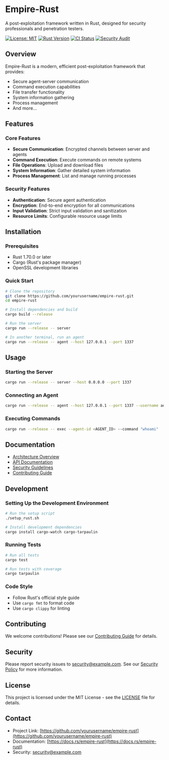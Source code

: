 # Empire-Rust

<!-- Project Header -->
A post-exploitation framework written in Rust, designed for security professionals and penetration testers.

<!-- Badges Section -->
[![License: MIT](https://img.shields.io/badge/License-MIT-yellow.svg)](https://opensource.org/licenses/MIT)
[![Rust Version](https://img.shields.io/badge/rust-1.70.0+-blue.svg)](https://www.rust-lang.org)
[![CI Status](https://github.com/yourusername/empire-rust/actions/workflows/ci.yml/badge.svg)](https://github.com/yourusername/empire-rust/actions)
[![Security Audit](https://github.com/yourusername/empire-rust/actions/workflows/security.yml/badge.svg)](https://github.com/yourusername/empire-rust/actions)

<!-- Project Description -->
## Overview

Empire-Rust is a modern, efficient post-exploitation framework that provides:
- Secure agent-server communication
- Command execution capabilities
- File transfer functionality
- System information gathering
- Process management
- And more...

<!-- Features Section -->
## Features

### Core Features
- **Secure Communication**: Encrypted channels between server and agents
- **Command Execution**: Execute commands on remote systems
- **File Operations**: Upload and download files
- **System Information**: Gather detailed system information
- **Process Management**: List and manage running processes

### Security Features
- **Authentication**: Secure agent authentication
- **Encryption**: End-to-end encryption for all communications
- **Input Validation**: Strict input validation and sanitization
- **Resource Limits**: Configurable resource usage limits

<!-- Installation Section -->
## Installation

### Prerequisites
- Rust 1.70.0 or later
- Cargo (Rust's package manager)
- OpenSSL development libraries

### Quick Start
```bash
# Clone the repository
git clone https://github.com/yourusername/empire-rust.git
cd empire-rust

# Install dependencies and build
cargo build --release

# Run the server
cargo run --release -- server

# In another terminal, run an agent
cargo run --release -- agent --host 127.0.0.1 --port 1337
```

<!-- Usage Section -->
## Usage

### Starting the Server
```bash
cargo run --release -- server --host 0.0.0.0 --port 1337
```

### Connecting an Agent
```bash
cargo run --release -- agent --host 127.0.0.1 --port 1337 --username admin --password secret
```

### Executing Commands
```bash
cargo run --release -- exec --agent-id <AGENT_ID> --command "whoami"
```

<!-- Documentation Section -->
## Documentation

- [Architecture Overview](docs/architecture/overview.md)
- [API Documentation](docs/api/README.md)
- [Security Guidelines](SECURITY.md)
- [Contributing Guide](CONTRIBUTING.md)

<!-- Development Section -->
## Development

### Setting Up the Development Environment
```bash
# Run the setup script
./setup_rust.sh

# Install development dependencies
cargo install cargo-watch cargo-tarpaulin
```

### Running Tests
```bash
# Run all tests
cargo test

# Run tests with coverage
cargo tarpaulin
```

### Code Style
- Follow Rust's official style guide
- Use `cargo fmt` to format code
- Use `cargo clippy` for linting

<!-- Contributing Section -->
## Contributing

We welcome contributions! Please see our [Contributing Guide](CONTRIBUTING.md) for details.

<!-- Security Section -->
## Security

Please report security issues to security@example.com. See our [Security Policy](SECURITY.md) for more information.

<!-- License Section -->
## License

This project is licensed under the MIT License - see the [LICENSE](LICENSE) file for details.

<!-- Contact Section -->
## Contact

- Project Link: [https://github.com/yourusername/empire-rust](https://github.com/yourusername/empire-rust)
- Documentation: [https://docs.rs/empire-rust](https://docs.rs/empire-rust)
- Security: security@example.com 